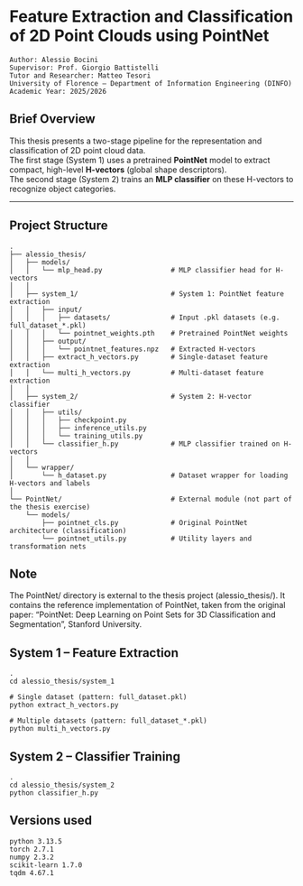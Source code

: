 # Feature Extraction and Classification of 2D Point Clouds using PointNet
```text
Author: Alessio Bocini
Supervisor: Prof. Giorgio Battistelli
Tutor and Researcher: Matteo Tesori
University of Florence – Department of Information Engineering (DINFO)
Academic Year: 2025/2026
```
## Brief Overview
This thesis presents a two-stage pipeline for the representation and classification of 2D point cloud data.  
The first stage (System 1) uses a pretrained **PointNet** model to extract compact, high-level **H-vectors** (global shape descriptors).  
The second stage (System 2) trains an **MLP classifier** on these H-vectors to recognize object categories.  

---

## Project Structure
```text
.
├── alessio_thesis/
│   ├── models/
│   │   └── mlp_head.py                 # MLP classifier head for H-vectors
│   │
│   ├── system_1/                       # System 1: PointNet feature extraction
│   │   ├── input/
│   │   │   ├── datasets/               # Input .pkl datasets (e.g. full_dataset_*.pkl)
│   │   │   └── pointnet_weights.pth    # Pretrained PointNet weights
│   │   ├── output/
│   │   │   └── pointnet_features.npz   # Extracted H-vectors
│   │   ├── extract_h_vectors.py        # Single-dataset feature extraction
│   │   └── multi_h_vectors.py          # Multi-dataset feature extraction
│   │
│   ├── system_2/                       # System 2: H-vector classifier
│   │   ├── utils/
│   │   │   ├── checkpoint.py
│   │   │   ├── inference_utils.py
│   │   │   └── training_utils.py
│   │   └── classifier_h.py             # MLP classifier trained on H-vectors
│   │
│   └── wrapper/
│       └── h_dataset.py                # Dataset wrapper for loading H-vectors and labels
│
└── PointNet/                           # External module (not part of the thesis exercise)
    └── models/
        ├── pointnet_cls.py             # Original PointNet architecture (classification)
        └── pointnet_utils.py           # Utility layers and transformation nets
```
## Note
The PointNet/ directory is external to the thesis project (alessio_thesis/).
It contains the reference implementation of PointNet, taken from the original paper: “PointNet: Deep Learning on Point Sets for 3D Classification and Segmentation”, Stanford University.

## System 1 – Feature Extraction

```text
.
cd alessio_thesis/system_1

# Single dataset (pattern: full_dataset.pkl)
python extract_h_vectors.py

# Multiple datasets (pattern: full_dataset_*.pkl)
python multi_h_vectors.py
```

## System 2 – Classifier Training
```text
.
cd alessio_thesis/system_2
python classifier_h.py
```
## Versions used
```text
python 3.13.5
torch 2.7.1
numpy 2.3.2
scikit-learn 1.7.0
tqdm 4.67.1
```
